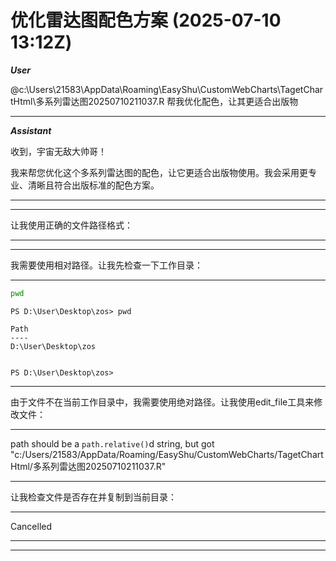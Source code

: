 <!-- Generated by SpecStory -->

# 优化雷达图配色方案 (2025-07-10 13:12Z)

_**User**_

@c:\Users\21583\AppData\Roaming\EasyShu\CustomWebCharts\TagetChartHtml\多系列雷达图20250710211037.R  帮我优化配色，让其更适合出版物

---

_**Assistant**_

收到，宇宙无敌大帅哥！

我来帮您优化这个多系列雷达图的配色，让它更适合出版物使用。我会采用更专业、清晰且符合出版标准的配色方案。

---



---

让我使用正确的文件路径格式：

---



---

我需要使用相对路径。让我先检查一下工作目录：

---

```bash
pwd
```

```
PS D:\User\Desktop\zos> pwd

Path
----
D:\User\Desktop\zos


PS D:\User\Desktop\zos>
```

---

由于文件不在当前工作目录中，我需要使用绝对路径。让我使用edit_file工具来修改文件：

---

path should be a `path.relative()`d string, but got "c:/Users/21583/AppData/Roaming/EasyShu/CustomWebCharts/TagetChartHtml/多系列雷达图20250710211037.R"

---

让我检查文件是否存在并复制到当前目录：

---

Cancelled

---



---

